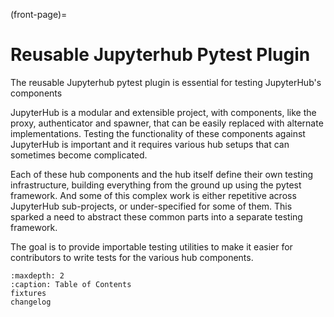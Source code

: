 (front-page)=

# Reusable Jupyterhub Pytest Plugin

The reusable Jupyterhub pytest plugin is essential for testing JupyterHub's components

JupyterHub is a modular and extensible project, with components, like the proxy, authenticator and spawner, that can be easily replaced with alternate implementations. Testing the functionality of these components against JupyterHub is important and it requires various hub setups that can sometimes become complicated.

Each of these hub components and the hub itself define their own testing infrastructure, building everything from the ground up using the pytest framework. And some of this complex work is either repetitive across JupyterHub sub-projects, or under-specified for some of them. This sparked a need to abstract these common parts into a separate testing framework.

The goal is to provide importable testing utilities to make it easier for contributors to write tests for the various hub components.

```{toctree}
:maxdepth: 2
:caption: Table of Contents
fixtures
changelog
```

<!-- testing -->
<!-- packaging -->
<!-- misc -->
